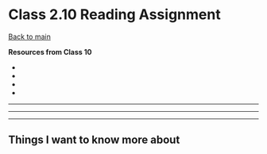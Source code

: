 # Class 2.10 Reading Assignment

[Back to main](https://michaeldulin.github.io/reading-notes)

**Resources from Class 10**
- []()
- []()
- []()
- []()

****


****


****


## Things I want to know more about
